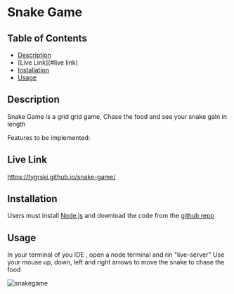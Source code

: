 # Snake Game

## Table of Contents
* [Description](#description)
* [Live Link](#live link)
* [Installation](#installation)
* [Usage](#usage)


## Description

Snake Game is a grid grid game, Chase the food and see your snake gain in length

Features to be implemented:

## Live Link

 https://tygrski.github.io/snake-game/

## Installation

Users must install <a href="https://nodejs.org/en/" target="_blank">Node.js</a> and download the code from the <a href="https://github.com/tygrski/snake-game" target="_blank">github repo</a>

## Usage

In your terminal of you IDE , open a node terminal and rin "live-server"
Use your mouse up, down, left and right arrows to move the snake to chase the food

![snakegame](https://user-images.githubusercontent.com/77369211/185724678-4deab4b6-041f-477c-9567-204b1ff8d16c.jpg)
